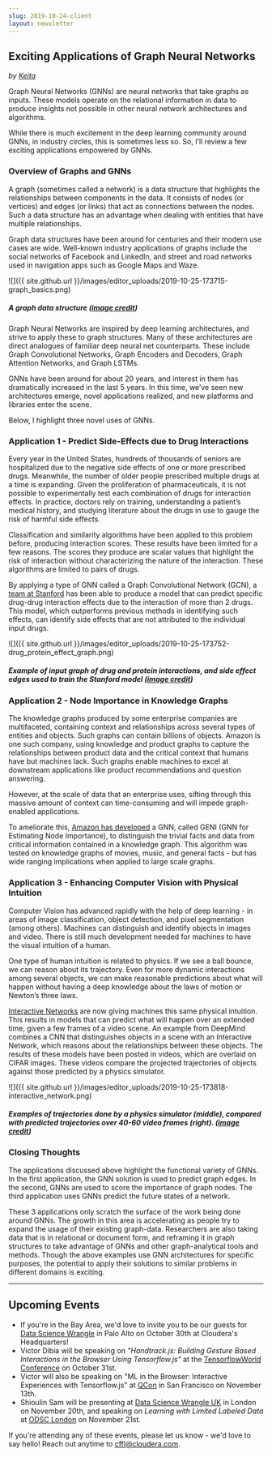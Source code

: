 ```yaml
---
slug: 2019-10-24-client
layout: newsletter
---
```


## Exciting Applications of Graph Neural Networks

*by [Keita](https://twitter.com/keitabr)*

Graph Neural Networks (GNNs) are neural networks that take graphs as inputs. These models operate on the relational information in data to produce insights not possible in other neural network architectures and algorithms.

While there is much excitement in the deep learning community around GNNs, in industry circles, this is sometimes less so. So, I’ll review a few exciting applications empowered by GNNs.

### Overview of Graphs and GNNs

A graph (sometimes called a network) is a data structure that highlights the relationships between components in the data. It consists of nodes (or vertices) and edges (or links) that act as connections between the nodes. Such a data structure has an advantage when dealing with entities that have multiple relationships.

Graph data structures have been around for centuries and their modern use cases are wide. Well-known industry applications of graphs include the social networks of Facebook and LinkedIn, and street and road networks used in navigation apps such as Google Maps and Waze.

![]({{ site.github.url }}/images/editor_uploads/2019-10-25-173715-graph_basics.png)
##### A graph data structure ([image credit](mathinsight.org))

Graph Neural Networks are inspired by deep learning architectures, and strive to apply these to graph structures. Many of these architectures are direct analogues of familiar deep neural net counterparts. These include Graph Convolutional Networks, Graph Encoders and Decoders, Graph Attention Networks, and Graph LSTMs.

GNNs have been around for about 20 years, and interest in them has dramatically increased in the last 5 years. In this time, we’ve seen new architectures emerge, novel applications realized, and new platforms and libraries enter the scene.

Below, I highlight three novel uses of GNNs.

### Application 1 - Predict Side-Effects due to Drug Interactions
Every year in the United States, hundreds of thousands of seniors are hospitalized due to the negative side effects of one or more prescribed drugs. Meanwhile, the number of older people prescribed multiple drugs at a time is expanding. Given the proliferation of pharmaceuticals, it is not possible to experimentally test each combination of drugs for interaction effects. In practice, doctors rely on training, understanding a patient’s medical history, and studying literature about the drugs in use to gauge the risk of harmful side effects.

Classification and similarity algorithms have been applied to this problem before, producing interaction scores. These results have been limited for a few reasons.  The scores they produce are scalar values that highlight the risk of interaction without characterizing the nature of the interaction. These algorithms are limited to pairs of drugs.

By applying a type of GNN called a Graph Convolutional Network (GCN), a [team at Stanford](http://snap.stanford.edu/decagon/) has been able to produce a model that can predict specific drug-drug interaction effects due to the interaction of more than 2 drugs. This model, which outperforms previous methods in identifying such effects, can identify side effects that are not attributed to the individual input drugs.

![]({{ site.github.url }}/images/editor_uploads/2019-10-25-173752-drug_protein_effect_graph.png)
##### Example of input graph of drug and protein interactions, and side effect edges used to train the Stanford model ([image credit](snap.stanford.edu/decagon))

### Application 2 - Node Importance in Knowledge Graphs
The knowledge graphs produced by some enterprise companies are multifaceted, containing context and relationships across several types of entities and objects. Such graphs can contain billions of objects. Amazon is one such company, using knowledge and product graphs to capture the relationships between product data and the critical context that humans have but machines lack. Such graphs enable machines to excel at downstream applications like product recommendations and question answering.

However, at the scale of data that an enterprise uses, sifting through this massive amount of context can time-consuming and will impede graph-enabled applications.

To ameliorate this, [Amazon has developed](https://arxiv.org/abs/1905.08865) a GNN, called GENI (GNN for Estimating Node Importance), to distinguish the trivial facts and data from critical information contained in a knowledge graph. This algorithm was tested on knowledge graphs of movies, music, and general facts - but has wide ranging implications when applied to large scale graphs.

### Application 3 - Enhancing Computer Vision with Physical Intuition
Computer Vision has advanced rapidly with the help of deep learning - in areas of image classification, object detection, and pixel segmentation (among others). Machines can distinguish and identify objects in images and video. There is still much development needed for machines to have the visual intuition of a human. 

One type of human intuition is related to physics. If we see a ball bounce, we can reason about its trajectory. Even for more dynamic interactions among several objects, we can make reasonable predictions about what will happen without having a deep knowledge about the laws of motion or Newton’s three laws.

[Interactive Networks](https://papers.nips.cc/paper/7040-visual-interaction-networks-learning-a-physics-simulator-from-video.pdf) are now giving machines this same physical intuition. This results in models that can predict what will happen over an extended time, given a few frames of a video scene. An example from DeepMind combines a CNN that distinguishes objects in a scene with an Interactive Network, which reasons about the relationships between these objects. The results of these models have been posted in videos, which are overlaid on CIFAR images. These videos compare the projected trajectories of objects against those predicted by a physics simulator.

![]({{ site.github.url }}/images/editor_uploads/2019-10-25-173818-interactive_network.png)
##### Examples of trajectories done by a physics simulator (middle), compared with predicted trajectories over 40-60 video frames (right). ([image credit](https://deepmind.com/))

### Closing Thoughts
The applications discussed above highlight the functional variety of GNNs. In the first application, the GNN solution is used to predict graph edges. In the second, GNNs are used to score the importance of graph nodes. The third application uses GNNs predict the future states of a network.

These 3 applications only scratch the surface of the work being done around GNNs. The growth in this area is accelerating as people try to expand the usage of their existing graph-data. Researchers are also taking data that is in relational or document form, and reframing it in graph structures to take advantage of GNNs and other graph-analytical tools and methods.  Though the above examples use GNN architectures for specific purposes, the potential to apply their solutions to similar problems in different domains is exciting.

---

## Upcoming Events

* If you're in the Bay Area, we'd love to invite you to be our guests for [Data Science Wrangle](https://events.attend.com/f/1383790393) in Palo Alto on October 30th at Cloudera's Headquarters!
* Victor Dibia will be speaking on *"Handtrack.js: Building Gesture Based Interactions in the Browser Using Tensorflow.js"* at the [TensorflowWorld Conference](https://conferences.oreilly.com/tensorflow/tf-ca/public/schedule/detail/77833) on October 31st.
* Victor will also be speaking on "ML in the Browser: Interactive Experiences with Tensorflow.js" at [QCon](https://qconsf.com/sf2019/track/machine-learning-without-phd) in San Francisco on November 13th.
* Shioulin Sam will be presenting at [Data Science Wrangle UK](https://events.attend.com/f/1383790543) in London on November 20th, and speaking on *Learning with Limited Labeled Data* at [ODSC London](https://odsc.com/london/europe-schedule/) on November 21st. 

If you're attending any of these events, please let us know - we'd love to say hello!   Reach out anytime to [cffl@cloudera.com](mailto:cffl@cloudera.com).


